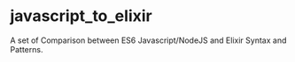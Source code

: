 # javascript_to_elixir
A set of Comparison between ES6 Javascript/NodeJS and Elixir Syntax and Patterns.
